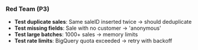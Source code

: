 ### Red Team (P3)
- **Test duplicate sales**: Same saleID inserted twice → should deduplicate
- **Test missing fields**: Sale with no customer → 'anonymous'
- **Test large batches**: 1000+ sales → memory limits
- **Test rate limits**: BigQuery quota exceeded → retry with backoff
